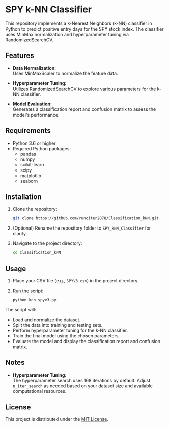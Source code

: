 # SPY k-NN Classifier

This repository implements a k-Nearest Neighbors (k-NN) classifier in Python to predict positive entry days for the SPY stock index. The classifier uses MinMax normalization and hyperparameter tuning via RandomizedSearchCV.

## Features

- **Data Normalization:**  
  Uses MinMaxScaler to normalize the feature data.
  
- **Hyperparameter Tuning:**  
  Utilizes RandomizedSearchCV to explore various parameters for the k-NN classifier.
  
- **Model Evaluation:**  
  Generates a classification report and confusion matrix to assess the model's performance.

## Requirements

- Python 3.6 or higher
- Required Python packages:
  - pandas
  - numpy
  - scikit-learn
  - scipy
  - matplotlib
  - seaborn

## Installation

1. Clone the repository:

   ```bash
   git clone https://github.com/runciter2078/Classification_kNN.git
   ```

2. (Optional) Rename the repository folder to `SPY_kNN_Classifier` for clarity.

3. Navigate to the project directory:

   ```bash
   cd Classification_kNN
   ```

## Usage

1. Place your CSV file (e.g., `SPYV3.csv`) in the project directory.

2. Run the script:

   ```bash
   python knn_spyv3.py
   ```

The script will:
- Load and normalize the dataset.
- Split the data into training and testing sets.
- Perform hyperparameter tuning for the k-NN classifier.
- Train the final model using the chosen parameters.
- Evaluate the model and display the classification report and confusion matrix.

## Notes

- **Hyperparameter Tuning:**  
  The hyperparameter search uses 168 iterations by default. Adjust `n_iter_search` as needed based on your dataset size and available computational resources.

## License

This project is distributed under the [MIT License](LICENSE).
